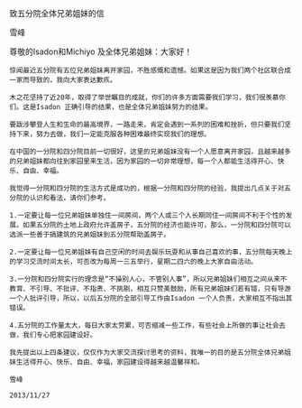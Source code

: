 致五分院全体兄弟姐妹的信

雪峰


尊敬的Isadon和Michiyo 及全体兄弟姐妹：大家好！

    惊闻最近五分院有五位兄弟姐妹离开家园，不胜感慨和遗憾。如果这是因为我们两个社区联合成一家而导致的，我向大家表达歉疚。

    木之花坚持了近20年，取得了举世瞩目的成就，你们的许多方面需要我们学习，我们很羡慕你们。这是Isadon 正确引导的结果，也是全体兄弟姐妹努力的结果。

    要跋涉攀登人生和生命的最高境界，一路走来，肯定会遇到一系列的困难和挫折，但只要我们坚持下来，努力去做，我们一定能克服各种困难最终实现我们的理想。

    在中国的一分院和四分院目前一切很好，这里的兄弟姐妹没有一个人愿意离开家园，且越来越多的兄弟姐妹都向往到家园里来生活，因为家园的一切非常理想，每一个人都能生活得开心、快乐、自由、幸福。

    我觉得一分院和四分院的生活方式是成功的，根据一分院和四分院的经验，我提出几点关于对五分院的认识和看法，请你们参考。

    1.一定要让每一位兄弟姐妹单独住一间房间，两个人或三个人长期同住一间房间不利于个性的发展。如果五分院的土地上政府允许盖房子，五分院的经济也能许可，那么，一分院和四分院可以选派一些善于搞建筑的兄弟姐妹到五分院帮助盖房子。

    2.一定要让每一位兄弟姐妹有自己空闲的时间去娱乐玩耍和从事自己喜欢的事，五分院每天晚上的学习交流时间太长，可否改为每周一三五举行，星期二四六的晚上大家自由活动。

    3.一分院和四分院实行的理念是“不操别人心，不管别人事”，所以兄弟姐妹们相互之间从来不教育、不引导、不批评、不指责、不挑剔，相互只赞美鼓励，所有兄弟姐妹们若有错，只有导游一个人批评引导，所以，以后五分院的全部引导工作由Isadon 一个人负责，大家相互不指出其错误。

    4.五分院的工作量太大，每日大家太劳累，可否缩减一些工作，有些社会上所做的事让社会去做，我们专心把家园建设好。

    我先提出以上四条建议，仅仅作为大家交流探讨思考的资料，我唯一的目的是五分院全体兄弟姐妹生活得开心、快乐、自由、幸福，家园建设得越来越温馨祥和。

    雪峰

    2013/11/27



